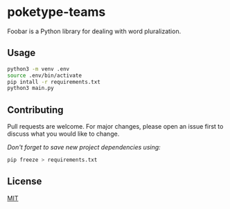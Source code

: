 # poketype-teams

Foobar is a Python library for dealing with word pluralization.

## Usage

```bash
python3 -m venv .env
source .env/bin/activate
pip intall -r requirements.txt
python3 main.py
```

## Contributing
Pull requests are welcome. For major changes, please open an issue first to discuss what you would like to change.

*Don't forget to save new project dependencies using:*
```bash
pip freeze > requirements.txt
```

## License
[MIT](https://choosealicense.com/licenses/mit/)
